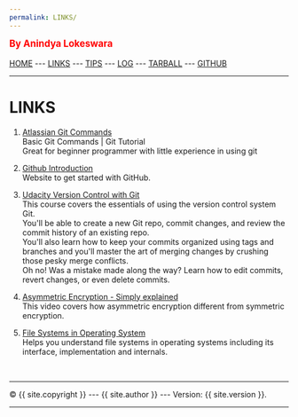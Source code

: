 ```yaml
---
permalink: LINKS/
---
```

<span style="color:red; font-weight:bold; font-size:larger;">By Anindya Lokeswara</span>
<br><br>
[HOME](https://anindyalkwr.github.io/os222) ---
[LINKS](https://anindyalkwr.github.io/os222/LINKS/) ---
[TIPS](https://anindyalkwr.github.io/os222/LINKS/) ---
[LOG](https://anindyalkwr.github.io/os222/TXT/mylog.txt) ---
[TARBALL](https://os.vlsm.org/Log/anindyalkwr.tar.bz2.txt) ---
[GITHUB](https://github.com/anindyalkwr)
<br>
<hr>

# LINKS

1. [Atlassian Git Commands](https://www.atlassian.com/git/glossary)<br>
Basic Git Commands | Git Tutorial <br>
Great for beginner programmer with little experience in using git

2. [Github Introduction](https://docs.github.com/en/get-started/quickstart/hello-world)<br>
Website to get started with GitHub.

3. [Udacity Version Control with Git](https://www.udacity.com/course/version-control-with-git--ud123)<br>
This course covers the essentials of using the version control system Git. <br>
You'll be able to create a new Git repo, commit changes, and review the commit history of an existing repo. <br>
You'll also learn how to keep your commits organized using tags and branches and you'll master the art of merging changes by crushing those pesky merge conflicts. <br> 
Oh no! Was a mistake made along the way? Learn how to edit commits, revert changes, or even delete commits.<br>

4. [Asymmetric Encryption - Simply explained](https://www.youtube.com/watch?v=AQDCe585Lnc)<br>
This video covers how asymmetric encryption different from symmetric encryption.

5. [File Systems in Operating System](https://www.geeksforgeeks.org/file-systems-in-operating-system/)<br>
Helps you understand file systems in operating systems including its interface, implementation and internals.


<br>
<hr>
&copy; {{ site.copyright }} --- {{ site.author }} --- Version: {{ site.version }}.
<hr>
<br>
